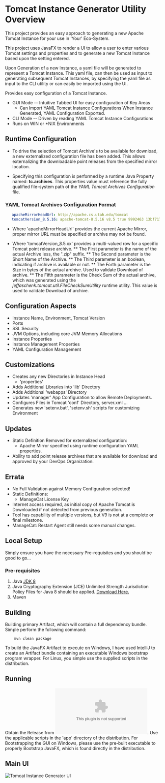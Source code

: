 # Tomcat Instance Generator Utility Overview
This project provides an easy approach to generating a new Apache Tomcat Instance for your use in
'Your' Eco-System.

This project uses JavaFX to render a UI to allow a user to enter various Tomcat settings and properties and 
to generate a new Tomcat Instance based upon the setting entered.

Upon Generation of a new Instance, a yaml file will be generated to represent a Tomcat Instance.  This yaml file,
can then be used as input to generating subsequent Tomcat Instances, by specifying the yaml file as input to
the CLI utility or can easily be imported using the UI.

Provides easy configuration of a Tomcat Instance.
* GUI Mode -- Intuitive Tabbed UI for easy configuration of Key Areas
  * Can Import YAML Tomcat Instance Configurations
  When Instance Generated, YAML Configuration Exported.
* CLI Mode -- Driven by reading YAML Tomcat Instance Configurations
* Runs on WIN or *NIX Environments

## Runtime Configuration
* To drive the selection of Tomcat Archive's to be available for download, a new externalized configuration
  file has been added. This allows externalizing the downloadable point releases from the specified mirror location.

* Specifying this configuration is performed by a runtime Java Property named: **tc.archives**.  This properties value
  must reference the fully qualified file-system path of the *YAML Tomcat Archives Configuration* file.

###  YAML Tomcat Archives Configuration Format
  ```YAML
     apacheMirrorHeadUrl: http://apache.cs.utah.edu/tomcat
     tomcatVersion_8.5.16: apache-tomcat-8.5.16 v8.5 true 9992463 13bf717a94a7b8d5296e678a70004a65f0c0409f
  ```

  * Where 'apacheMirrorHeadUrl' provides the current Apache Mirror, proper mirror URL must be specified or archive may not
  be found.

  * Where 'tomcatVersion_8.5.xx' provides a multi-valued row for a specific Tomcat point release archive.
   ** The First parameter is the name of the actual Archive less, the ".zip" suffix.
   ** The Second parameter is the Short Name of the Archive.
   ** The Third parameter is an boolean, indicating if archive is available or not.
   ** The Forth parameter is the Size in bytes of the actual archive. Used to validate Download of archive.
   ** The Fifth parameter is the Check Sum of the actual archive, which was generated using the
     *jeffaschenk.tomcat.util.FileCheckSumUtility* runtime utility.  This value is used to validate Download of archive.


## Configuration Aspects
* Instance Name, Environment, Tomcat Version
* Ports
* SSL Security
* JVM Options, including core JVM Memory Allocations
* Instance Properties
* Instance Management Properties
* YAML Configuration Management

## Customizations
* Creates any new Directories in Instance Head
  * 'properties' 
* Adds Additional Libraries into 'lib' Directory
* Adds Additional 'webapps' Directory
* Updates 'manager' App Configuration to allow Remote Deployments.
* Configures Files in Tomcat 'conf' Directory, server.xml ...
* Generates new 'setenv.bat', 'setenv.sh' scripts for customizing Environment

## Updates
* Static Definition Removed for externalized configuration:
  * Apache Mirror specified using runtime configuration YAML properties.
* Ability to add point release archives that are available for download and approved by your DevOps Organization.

## Errata
* No Full Validation against Memory Configuration selected!
* Static Definitions:
  * ManageCat License Key
* Internet access required, as initial copy of Apache Tomcat is Downloaded if not detected from previous generation.
* Tool has capability of multiple versions, but V9 is not at a complete or final milestone.
* ManageCat: Restart Agent still needs some manual changes.

## Local Setup
Simply ensure you have the necessary Pre-requisites and you should be good to go...

### Pre-requisites

1. Java [JDK 8](http://www.oracle.com/technetwork/java/javase/downloads/jdk8-downloads-2133151.html)
2. Java Cryptography Extension (JCE) Unlimited Strength Jurisdiction Policy Files for Java 8 should be
applied.  [Download Here.](http://www.oracle.com/technetwork/java/javase/downloads/jce8-download-2133166.html)
3. Maven

## Building
Building primary Artifact, which will contain a full dependency bundle.  Simple perform the following command:
  ``` 
      mvn clean package 
  ```
  
  To build the JavaFX Artifact to execute on Windows, I have used IntelliJ to create an Artifact bundle containing an executable Windows bootstrap program wrapper.  For Linux, you simple use the supplied scripts in the distribution. 

## Running
Obtain the Release from ![here](https://github.com/jaschenk/Tomcat-Instance-Generator/releases/download/v1.0.0.2/Tomcat-Instance-Generator_distribution_20170427.zip). Use the applicable scripts in the 'app' directory of the distribution.  For Bootstrapping the GUI on Windows, please use the pre-built executable to properly Bootstrap JavaFX, which is found directly in the distribution.

## Main UI
![Tomcat Instance Generator UI](https://raw.githubusercontent.com/jaschenk/Tomcat-Instance-Generator/master/doc/images/TomcatInstanceGenerator_01.png)

